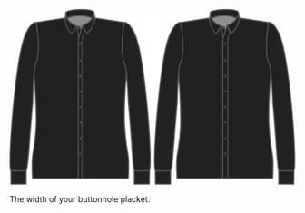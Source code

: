 ![Anchura de la vista de los ojales](buttonholeplacketwidth.svg)

The width of your buttonhole placket.
